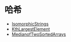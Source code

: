 # **哈希**

* [IsomorphicStrings](./IsomorphicStrings.md)
* [KthLargestElement](./KthLargestElement.md) 
* [MedianofTwoSortedArrays](./MedianofTwoSortedArrays.md) 